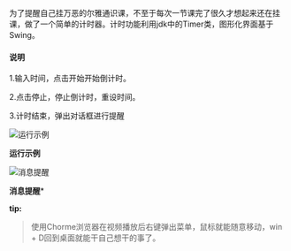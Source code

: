 为了提醒自己挂万恶的尔雅通识课，不至于每次一节课完了很久才想起来还在挂课，做了一个简单的计时器。计时功能利用jdk中的Timer类，图形化界面基于Swing。

#### 说明

1.输入时间，点击开始开始倒计时。

2.点击停止，停止倒计时，重设时间。

3.计时结束，弹出对话框进行提醒

![运行示例](https://github.com/wudidada/time-alarm/blob/master/timer.gif)

**运行示例**

![消息提醒](https://github.com/wudidada/time-alarm/blob/master/message.png)

**消息提醒***

**tip:** 
>使用Chorme浏览器在视频播放后右键弹出菜单，鼠标就能随意移动，win + D回到桌面就能干自己想干的事了。